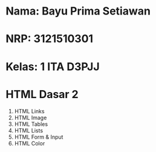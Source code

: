 # Nama: Bayu Prima Setiawan
# NRP: 3121510301
# Kelas: 1 ITA D3PJJ

# HTML Dasar 2

1. HTML Links
1. HTML Image
1. HTML Tables
1. HTML Lists
1. HTML Form & Input
1. HTML Color

